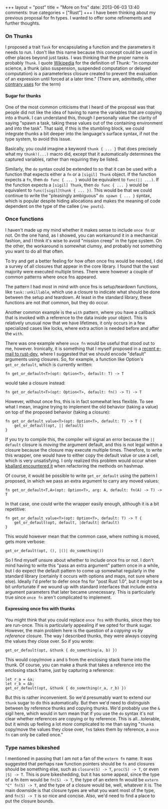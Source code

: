 +++
layout = "post"
title = "More on fns"
date: 2013-06-03 13:40
comments: true
categories = ["Rust"]
+++
I have been thinking about my previous proposal for fn types. I wanted
to offer some refinements and further thoughts. 

<!-- more -->

### On Thunks

I proposed a trait `Task` for encapsulating a function and the
parameters it needs to run. I don't like this name because this
concept could be used in other places beyond just tasks. I was
thinking that the proper name is probably `Thunk`. I quote [Wikipedia]
for the definition of Thunk: "In computer science, a thunk (also
suspension, suspended computation or delayed computation) is a
parameterless closure created to prevent the evaluation of an
expression until forced at a later time." (There are, admittedly,
other [contrary uses] for the term)

[Wikipedia]: http://en.wikipedia.org/wiki/Thunk_%28functional_programming%29
[contrary uses]: http://en.wikipedia.org/wiki/Thunk_%28object-oriented_programming%29

#### Sugar for thunks

One of the most common criticisms that I heard of the proposal was
that people did not like the idea of having to name the variables that
are copying into a thunk. I can understand this, though I personally
value the clarity of saying "spawn a task, taking these values out of
the containing environment and into the task". That said, if this is
the stumbling block, we could integrate thunks a bit deeper into the
language's surface syntax, if not the type system, to avoid this
issue.

Basically, you could imagine a keyword `thunk { ... }` that does
precisely what my `thunk!(...)` macro did, except that it
automatically determines the captured variables, rather than requiring
they be listed.

Similarly, the `do` syntax could be extended to so that it can be used
with a function that expects either a `fn` or a `[sigil] Thunk`
object. If the function expects a `fn`, then `do func { ... }` would
be equivalent to `func(|| ...)`. If the function expects a `[sigil]
Thunk`, then `do func { ... }` would be equivalent to
`func([sigil]thunk { ... })`. This would be that we could continue to
write the "pleasingly ambiguous" `do spawn { ... }` syntax, which is
popular despite hiding allocations and makes the meaning of code
dependent on the type of the callee (`/me pouts`).

### Once functions

I haven't made up my mind whether it makes sense to include `once fn`
or not.  On the one hand, as I showed, you can workaround it in a
mechanical fashion, and I think it's wise to avoid "mission creep" in
the type system. On the other, the workaround is somewhat clumsy, and
probably not something you want to do all that often.

To try and get a better feeling for how often once fns would be
needed, I did a survey of all closures that appear in the core
library. I found that the vast majority were executed multiple
times. There were however a couple of common patterns where once fns
appeared.

The pattern I had most in mind with once fns is setup/teardown
functions, like `task::unkillable`, which use a closure to indicate
what should be done between the setup and teardown. At least in the
standard library, these functions are not *that* common, but they do
occur.

Another common example is the `with` pattern, where you have a
callback that is invoked with a reference to the data inside your
object. This is relatively unusual now that we have lifetimes, it only
occurs in a few specialized cases like locks, where extra action is
needed before and after the `with`.

There was one example where `once fn` would be useful that stood out
to me, however. Ironically, it is something that I myself proposed in
a [recent e-mail to rust-dev][defaults], where I suggested that we
should encode "default" arguments using closures. So, for example, a
function like Option's `get_or_default`, which is currently written:

    fn get_or_default<T>(opt: Option<T>, default: T) -> T
    
would take a closure instead:

    fn get_or_default<T>(opt: Option<T>, default: fn() -> T) -> T

However, without once fns, this is in fact somewhat less flexible. To
see what I mean, imagine trying to implement the old behavior (taking
a value) on top of the proposed behavior (taking a closure):

    fn get_or_default_value<T>(opt: Option<T>, default: T) -> T {
        get_or_default(opt, || default)
    }
    
If you try to compile this, the compiler will signal an error because
the `|| default` closure is *moving* the argument default, and this is
not legal within a closure because the closure may execute multiple
times. Therefore, to write this wrapper, one would have to either copy
the default value or use a cell, which is very unsatisfying. I only
realized this problem would occur when
[kballard encountered it][kballard] when refactoring the methods on
hashmap.

Of course, it would be possible to write `get_or_default` using the 
pattern I proposed, in which we pass an extra argument to carry any
moved values:

    fn get_or_default<T,A>(opt: Option<T>, arg: A, default: fn(A) -> T) -> T

In that case, one could write the wrapper easily enough, although it
is a bit repetitive:

    fn get_or_default_value<T>(opt: Option<T>, default: T) -> T {
        get_or_default(opt, default, |default| default)
    }
    
This would however mean that the common case, where nothing is moved,
gets more verbose:

    get_or_default(opt, (), |()| do_something())

So I find myself unsure about whether to include once fns or not.  I
don't mind having to write this "pass an extra argument" pattern once
in a while, but I do expect the default pattern to come up somewhat
regularly in the standard library (certainly it occurs with options
and maps, not sure where else). Ideally I'd prefer to defer once fns
for "post Rust 1.0", but it might be a bit unfortunate if we wound up
with standard interfaces that include extra argument parameters that
later became unnecessary. This is particularly true since `once fn`
aren't complicated to implement.

[kballard]: https://github.com/mozilla/rust/pull/6815#issuecomment-18781051

#### Expressing once fns with thunks

You might think that you could replace `once fns` with thunks, since
they too are run-once. This is particularly appealing if we opted for
thunk sugar. However, the main problem here is the question of a
*copying* vs *by reference* closure. The way I described thunks, they
were always copying the values they close over. So if you wrote:

    get_or_default(opt, &thunk { do_something(a, b) })
    
This would copy/move `a` and `b` from the enclosing stack frame into
the thunk. Of course, you can make a thunk that takes a reference into
the enclosing stack frame, just by capturing a reference:

    let r_a = &a;
    let r_b = &b;
    get_or_default(opt, &thunk { do_something(r_a, r_b) })
    
But this is rather inconvenient. So we'd presumably want to extend our
`thunk` sugar to do this automatically. But then we'd need to
distinguish between by reference thunks and copying thunks. We'd
probably use the `&` sigil here, which would in turn mean that if you
use the `do` syntax it's not clear whether references are copying or
by reference. This is all...tolerable, but it winds up feeling a lot
*more* complicated to me than saying "`thunk`s copy/move the values
they close over, `fn`s takes them by reference, a `once fn` can only
be called once."

[defaults]: https://mail.mozilla.org/pipermail/rust-dev/2013-May/004281.html

### Type names bikeshed

I mentioned in passing that I am not a fan of the `extern fn` name.
It was suggested that perhaps raw function pointers should be `fn` and
closures should be something else, such as `closure(S) -> T`, `proc(S)
-> T`, or even `|S| -> T`. This is pure bikeshedding, but it has some
appeal, since the type of a fn item would be `fn(S) -> T`, the type of
an extern fn would be `extern "C" fn(S) -> T`, and the type of a
closure would be, well, whatever it is. The main downside is that
closure types are what you want most of the type, and `fn(S) -> T` is
so nice and concise. Also, we'd need to find a place to put the
closure bounds.

